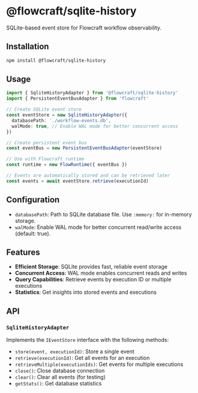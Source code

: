 # @flowcraft/sqlite-history

SQLite-based event store for Flowcraft workflow observability.

## Installation

```bash
npm install @flowcraft/sqlite-history
```

## Usage

```typescript
import { SqliteHistoryAdapter } from '@flowcraft/sqlite-history'
import { PersistentEventBusAdapter } from 'flowcraft'

// Create SQLite event store
const eventStore = new SqliteHistoryAdapter({
  databasePath: './workflow-events.db',
  walMode: true, // Enable WAL mode for better concurrent access
})

// Create persistent event bus
const eventBus = new PersistentEventBusAdapter(eventStore)

// Use with Flowcraft runtime
const runtime = new FlowRuntime({ eventBus })

// Events are automatically stored and can be retrieved later
const events = await eventStore.retrieve(executionId)
```

## Configuration

- `databasePath`: Path to SQLite database file. Use `:memory:` for in-memory storage.
- `walMode`: Enable WAL mode for better concurrent read/write access (default: true).

## Features

- **Efficient Storage**: SQLite provides fast, reliable event storage
- **Concurrent Access**: WAL mode enables concurrent reads and writes
- **Query Capabilities**: Retrieve events by execution ID or multiple executions
- **Statistics**: Get insights into stored events and executions

## API

### `SqliteHistoryAdapter`

Implements the `IEventStore` interface with the following methods:

- `store(event, executionId)`: Store a single event
- `retrieve(executionId)`: Get all events for an execution
- `retrieveMultiple(executionIds)`: Get events for multiple executions
- `close()`: Close database connection
- `clear()`: Clear all events (for testing)
- `getStats()`: Get database statistics
